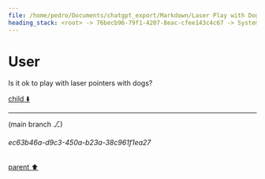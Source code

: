```yaml
---
file: /home/pedro/Documents/chatgpt_export/Markdown/Laser Play with Dogs_.md
heading_stack: <root> -> 76becb96-79f1-4207-8eac-cfee143c4c67 -> System -> 5d1d2d12-d57f-4d1a-8cb1-b3ab39e4ae9a -> System -> aaa2ef22-aa7b-4f68-888d-25485427b49c -> User
---
```

# User

Is it ok to play with laser pointers with dogs?

[child ⬇️](#ec63b46a-d9c3-450a-b23a-38c961f1ea27)

---

(main branch ⎇)
###### ec63b46a-d9c3-450a-b23a-38c961f1ea27
[parent ⬆️](#aaa2ef22-aa7b-4f68-888d-25485427b49c)
